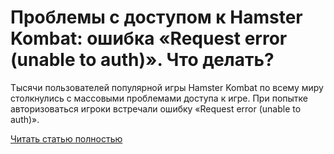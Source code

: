 # Проблемы с доступом к Hamster Kombat: ошибка «Request error (unable to auth)». Что делать?



Тысячи пользователей популярной игры Hamster Kombat по всему миру столкнулись с массовыми проблемами доступа к игре. При попытке авторизоваться игроки встречали ошибку «Request error (unable to auth)».

[Читать статью полностью](https://xyberbara.com/web/request-error-unable-to-auth-hamster-kombat/)

